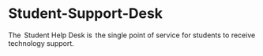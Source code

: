 # Student-Support-Desk
The  Student Help Desk is  the single point of service for students to receive technology support. 
